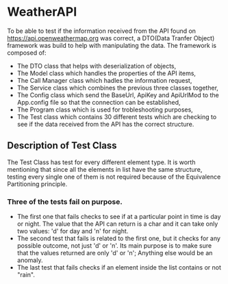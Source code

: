 # WeatherAPI
 To be able to test if the information received from the API found on https://api.openweathermap.org was correct, a DTO(Data Tranfer Object) framework was build to help with manipulating the data.
 The framework is composed of:
 - The DTO class that helps with deserialization of objects,
 - The Model class which handles the properties of the API items,
 - The Call Manager class which hadles the information request,
 - The Service class which combines the previous three classes together,
 - The Config class which send the BaseUrl, ApiKey and ApiUrlMod to the App.config file so that the connection can be established,
 - The Program class which is used for trobleshooting purposes,
 - The Test class which contains 30 different tests which are checking to see if the data received from the API has the correct structure.
 ## Description of Test Class
 The Test Class has test for every different element type. It is worth mentioning that since all the elements in list have the same structure, testing every single one of them is not required because of the Equivalence Partitioning principle.
### Three of the tests fail on purpose. 
- The first one that fails checks to see if at a particular point in time is day or night. The value that the API can return is a char and it can take only two values: 'd' for day and 'n' for night.
- The second test that fails is related to the first one, but it checks for any possible outcome, not just 'd' or 'n'. Its main purpose is to make sure that the values returned are only 'd' or 'n'; Anything else would be an anomaly.
- The last test that fails checks if an element inside the list contains or not "rain".

